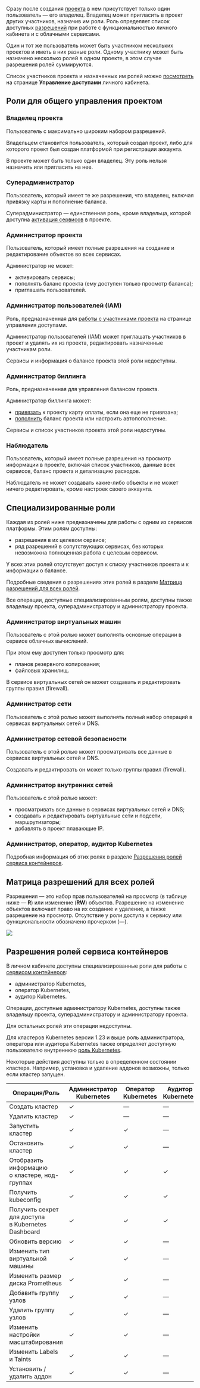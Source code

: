 Сразу после создания [проекта](../projects) в нем присутствует только один пользователь — его владелец. Владелец может пригласить в проект других участников, назначив им роли. Роль определяет список доступных [разрешений](#matrica_razresheniy_dlya_vseh_roley) при работе с функциональностью личного кабинета и с облачными сервисами.

Один и тот же пользователь может быть участником нескольких проектов и иметь в них разные роли. Одному участнику может быть назначено несколько ролей в одном проекте, в этом случае разрешения ролей суммируются.

Список участников проекта и назначенных им ролей можно [посмотреть](../../instructions/project-settings/access-manage) на странице **Управление доступами** личного кабинета.

## Роли для общего управления проектом

### Владелец проекта

Пользователь с максимально широким набором разрешений.

Владельцем становится пользователь, который создал проект, либо для которого проект был создан платформой при регистрации аккаунта.

В проекте может быть только один владелец. Эту роль нельзя назначить или пригласить на нее.

### Суперадминистратор

Пользователь, который имеет те же разрешения, что владелец, включая привязку карты и пополнение баланса.

Суперадминистратор — единственная роль, кроме владельца, которой доступна [активация сервисов](../../instructions/activation) в проекте.

### Администратор проекта

Пользователь, который имеет полные разрешения на создание и редактирование объектов во всех сервисах.

Администратор не может:

- активировать сервисы;
- пополнять баланс проекта (ему доступен только просмотр баланса);
- приглашать пользователей.

### Администратор пользователей (IAM)

Роль, предназначенная для [работы с участниками проекта](../../instructions/project-settings/access-manage) на странице управления доступами.

Администратор пользователей (IAM) может приглашать участников в проект и удалять их из проекта, редактировать назначенные участникам роли.

Сервисы и информация о балансе проекта этой роли недоступны.

### Администратор биллинга

Роль, предназначенная для управления балансом проекта.

Администратор биллинга может:

- [привязать](../../../../additionals/billing/operations/add-card) к проекту карту оплаты, если она еще не привязана;
- [пополнить](../../../../additionals/billing/operations/payment) баланс проекта или настроить автопополнение.

Сервисы и список участников проекта этой роли недоступны.

### Наблюдатель

Пользователь, который имеет полные разрешения на просмотр информации в проекте, включая список участников, данные всех сервисов, баланс проекта и детализацию расходов.

Наблюдатель не может создавать какие-либо объекты и не может ничего редактировать, кроме настроек своего аккаунта.

## Специализированные роли

Каждая из ролей ниже предназначены для работы с одним из сервисов платформы. Этим ролям доступны:

- разрешения в их целевом сервисе;
- ряд разрешений в сопутствующих сервисах, без которых невозможна полноценная работа с целевым сервисом.

У всех этих ролей отсутствует доступ к списку участников проекта и к информации о балансе.

Подробные сведения о разрешениях этих ролей в разделе [Матрица разрешений для всех ролей](#matrica_razresheniy_dlya_vseh_roley).

Все операции, доступные специализированным ролям, доступны также владельцу проекта, суперадминистратору и администратору проекта.

### Администратор виртуальных машин

Пользователь с этой ролью может выполнять основные операции в сервисе облачных вычислений.

При этом ему доступен только просмотр для:

- планов резервного копирования;
- файловых хранилищ.

В сервисе виртуальных сетей он может создавать и редактировать группы правил (firewall).

### Администратор сети

Пользователь с этой ролью может выполнять полный набор операций в сервисах виртуальных сетей и DNS.

### Администратор сетевой безопасности

Пользователь с этой ролью может просматривать все данные в сервисах виртуальных сетей и DNS.

Создавать и редактировать он может только группы правил (firewall).

### Администратор внутренних сетей

Пользователь с этой ролью может:

- просматривать все данные в сервисах виртуальных сетей и DNS;
- создавать и редактировать виртуальные сети и подсети, маршрутизаторы;
- добавлять в проект плавающие IP.

### Администратор, оператор, аудитор Kubernetes

Подробная информация об этих ролях в разделе [Разрешения ролей сервиса контейнеров](#razresheniya_roley_servisa_konteynerov).

## Матрица разрешений для всех ролей

Разрешения — это набор прав пользователей на просмотр (в таблице ниже — **R**) или изменение (**RW**) объектов. Разрешение на изменение объектов включает право на их создание и удаление, а также разрешение на просмотр. Отсутствие у роли доступа к сервису или функциональности обозначено прочерком (**—**).

![](./assets/roles_and_permissions_ru.png)

## Разрешения ролей сервиса контейнеров

В личном кабинете доступны специализированные роли для работы с [сервисом контейнеров](/ru/base/k8s):

- администратор Kubernetes,
- оператор Kubernetes,
- аудитор Kubernetes.

Операции, доступные администратору Kubernetes, доступны также владельцу проекта, суперадминистратору и администратору проекта.

Для остальных ролей эти операции недоступны.

Для кластеров Kubernetes версии 1.23 и выше роль администратора, оператора или аудитора Kubernetes также определяет доступную пользователю внутреннюю [роль Kubernetes](/ru/base/k8s/concepts/access-management#vzaimosvyaz_roley_lichnogo_kabineta_i_kubernetes).

<info>

Некоторые действия доступны только в определенном состоянии кластера. Например, установка и удаление аддонов возможны, только если кластер запущен.

</info>

<!-- prettier-ignore -->
| Операция/Роль | Администратор<br>Kubernetes | Оператор<br>Kubernetes | Аудитор<br>Kubernetes | Наблюдатель |
| --------------| --------------------------- | ---------------------- | --------------------- | ----------- |
| Создать кластер                                       | &#10003; | —        | —        | — |
| Удалить кластер                                       | &#10003; | —        | —        | — |
| Запустить кластер                                     | &#10003; | &#10003; | —        | — |
| Остановить кластер                                    | &#10003; | &#10003; | —        | — |
| Отобразить информацию<br>о кластере, нод-группах      | &#10003; | &#10003; | &#10003; | &#10003; |
| Получить kubeconfig                                   | &#10003; | &#10003; | &#10003; | — |
| Получить секрет для доступа<br>в Kubernetes Dashboard | &#10003; | &#10003; | &#10003; | &#10003; |
| Обновить версию                                       | &#10003; | &#10003; | —        | — |
| Изменить тип виртуальной машины                       | &#10003; | &#10003; | —        | — |
| Изменить размер диска Prometheus                      | &#10003; | &#10003; | —        | — |
| Добавить группу узлов                                 | &#10003; | &#10003; | —        | — |
| Удалить группу узлов                                  | &#10003; | &#10003; | —        | — |
| Изменить настройки масштабирования                    | &#10003; | &#10003; | —        | — |
| Изменить Labels и Taints                              | &#10003; | &#10003; | —        | — |
| Установить / удалить аддон                            | &#10003; | &#10003; | —        | — |
<!-- prettier-ignore -->
